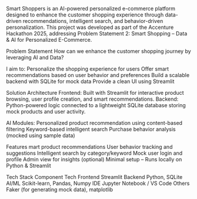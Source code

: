 Smart Shoppers is an AI-powered personalized e-commerce platform designed to enhance the customer shopping experience through data-driven recommendations, intelligent search, and behavior-driven personalization.
This project was developed as part of the Accenture Hackathon 2025, addressing Problem Statement 2: Smart Shopping – Data & AI for Personalized E-Commerce.

  Problem Statement
How can we enhance the customer shopping journey by leveraging AI and Data?

  I aim to:
Personalize the shopping experience for users
Offer smart recommendations based on user behavior and preferences
Build a scalable backend with SQLite for mock data
Provide a clean UI using Streamlit

  Solution Architecture
Frontend: Built with Streamlit for interactive product browsing, user profile creation, and smart recommendations.
Backend: Python-powered logic connected to a lightweight SQLite database storing mock products and user activity.

  AI Modules:
Personalized product recommendation using content-based filtering
Keyword-based intelligent search
Purchase behavior analysis (mocked using sample data)

  Features
mart product recommendations
User behavior tracking and suggestions
Intelligent search by category/keyword
Mock user login and profile
Admin view for insights (optional)
Minimal setup – Runs locally on Python & Streamlit

  Tech Stack
Component	Tech
Frontend	Streamlit
Backend	Python, SQLite
AI/ML	Scikit-learn, Pandas, Numpy
IDE	Jupyter Notebook / VS Code
Others	Faker (for generating mock data), matplotlib
